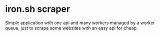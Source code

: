 # iron.sh scraper
Simple application with one api and many workers managed by a worker queue, just to scrape some websites with an easy api for cheap.
